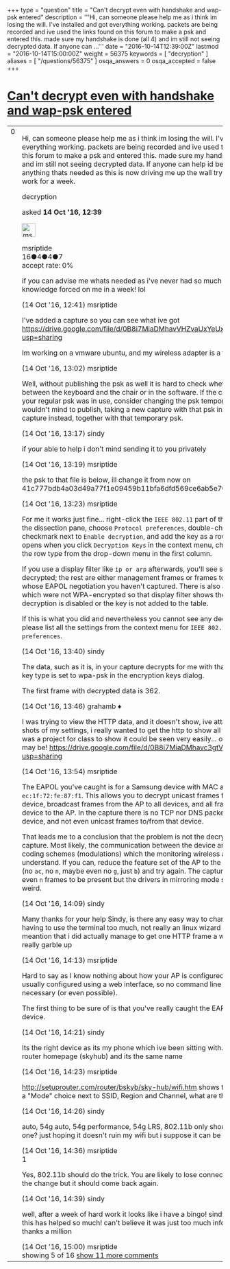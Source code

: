+++
type = "question"
title = "Can&#x27;t decrypt even with handshake and wap-psk entered"
description = '''Hi, can someone please help me as i think im losing the will. I&#x27;ve installed and got everything working. packets are being recorded and ive used the links found on this forum to make a psk and entered this. made sure my handshake is done (all 4) and im still not seeing decrypted data. If anyone can ...'''
date = "2016-10-14T12:39:00Z"
lastmod = "2016-10-14T15:00:00Z"
weight = 56375
keywords = [ "decryption" ]
aliases = [ "/questions/56375" ]
osqa_answers = 0
osqa_accepted = false
+++

<div class="headNormal">

# [Can't decrypt even with handshake and wap-psk entered](/questions/56375/cant-decrypt-even-with-handshake-and-wap-psk-entered)

</div>

<div id="main-body">

<div id="askform">

<table id="question-table" style="width:100%;"><colgroup><col style="width: 50%" /><col style="width: 50%" /></colgroup><tbody><tr class="odd"><td style="width: 30px; vertical-align: top"><div class="vote-buttons"><span id="post-56375-upvote" class="ajax-command post-vote up" rel="nofollow" title="I like this post (click again to cancel)"> </span><div id="post-56375-score" class="post-score" title="current number of votes">0</div><span id="post-56375-downvote" class="ajax-command post-vote down" rel="nofollow" title="I dont like this post (click again to cancel)"> </span> <span id="favorite-mark" class="ajax-command favorite-mark" rel="nofollow" title="mark/unmark this question as favorite (click again to cancel)"> </span><div id="favorite-count" class="favorite-count"></div></div></td><td><div id="item-right"><div class="question-body"><p>Hi, can someone please help me as i think im losing the will. I've installed and got everything working. packets are being recorded and ive used the links found on this forum to make a psk and entered this. made sure my handshake is done (all 4) and im still not seeing decrypted data. If anyone can help id be so grateful. Ill post anything thats needed as this is now driving me up the wall trying to get this to work for a week.</p></div><div id="question-tags" class="tags-container tags"><span class="post-tag tag-link-decryption" rel="tag" title="see questions tagged &#39;decryption&#39;">decryption</span></div><div id="question-controls" class="post-controls"></div><div class="post-update-info-container"><div class="post-update-info post-update-info-user"><p>asked <strong>14 Oct '16, 12:39</strong></p><img src="https://secure.gravatar.com/avatar/02ee5258c47902d7e590a0eea45d5d0c?s=32&amp;d=identicon&amp;r=g" class="gravatar" width="32" height="32" alt="msriptide&#39;s gravatar image" /><p><span>msriptide</span><br />
<span class="score" title="16 reputation points">16</span><span title="4 badges"><span class="badge1">●</span><span class="badgecount">4</span></span><span title="4 badges"><span class="silver">●</span><span class="badgecount">4</span></span><span title="7 badges"><span class="bronze">●</span><span class="badgecount">7</span></span><br />
<span class="accept_rate" title="Rate of the user&#39;s accepted answers">accept rate:</span> <span title="msriptide has no accepted answers">0%</span></p></div></div><div id="comments-container-56375" class="comments-container"><span id="56376"></span><div id="comment-56376" class="comment"><div id="post-56376-score" class="comment-score"></div><div class="comment-text"><p>if you can advise me whats needed as i've never had so much computer knowledge forced on me in a week! lol</p></div><div id="comment-56376-info" class="comment-info"><span class="comment-age">(14 Oct '16, 12:41)</span> <span class="comment-user userinfo">msriptide</span></div></div><span id="56377"></span><div id="comment-56377" class="comment"><div id="post-56377-score" class="comment-score"></div><div class="comment-text"><p>I've added a capture so you can see what ive got <a href="https://drive.google.com/file/d/0B8i7MiaDMhavVHZvaUxYeUxGUmM/view?usp=sharing">https://drive.google.com/file/d/0B8i7MiaDMhavVHZvaUxYeUxGUmM/view?usp=sharing</a></p><p>Im working on a vmware ubuntu, and my wireless adapter is a tl-wn722n</p></div><div id="comment-56377-info" class="comment-info"><span class="comment-age">(14 Oct '16, 13:02)</span> <span class="comment-user userinfo">msriptide</span></div></div><span id="56378"></span><div id="comment-56378" class="comment"><div id="post-56378-score" class="comment-score"></div><div class="comment-text"><p>Well, without publishing the psk as well it is hard to check whether the problem is between the keyboard and the chair or in the software. If the cature is taken while your regular psk was in use, consider changing the psk temporarily to one you wouldn't mind to publish, taking a new capture with that psk in use and publish that capture instead, together with that temporary psk.</p></div><div id="comment-56378-info" class="comment-info"><span class="comment-age">(14 Oct '16, 13:17)</span> <span class="comment-user userinfo">sindy</span></div></div><span id="56379"></span><div id="comment-56379" class="comment"><div id="post-56379-score" class="comment-score"></div><div class="comment-text"><p>if your able to help i don't mind sending it to you privately</p></div><div id="comment-56379-info" class="comment-info"><span class="comment-age">(14 Oct '16, 13:19)</span> <span class="comment-user userinfo">msriptide</span></div></div><span id="56380"></span><div id="comment-56380" class="comment not_top_scorer"><div id="post-56380-score" class="comment-score"></div><div class="comment-text"><p>the psk to that file is below, ill change it from now on 41c777bdb4a03d49a77f1e09459b11bfa6dfd569ce6ab5e7095c835e4f537775</p></div><div id="comment-56380-info" class="comment-info"><span class="comment-age">(14 Oct '16, 13:23)</span> <span class="comment-user userinfo">msriptide</span></div></div><span id="56382"></span><div id="comment-56382" class="comment not_top_scorer"><div id="post-56382-score" class="comment-score"></div><div class="comment-text"><p>For me it works just fine... right-click the <code>IEEE 802.11</code> part of the dissection tree in the dissection pane, choose <code>Protocol preferences</code>, double-check that there is a checkmark next to <code>Enable decryption</code>, and add the key as a row in the table which opens when you click <code>Decryption Keys</code> in the context menu, choosing <code>wpa-psk</code> as the row type from the drop-down menu in the first column.</p><p>If you use a display filter like <code>ip or arp</code> afterwards, you'll see some of the frames decrypted; the rest are either management frames or frames to/from other devices whose EAPOL negotiation you haven't captured. There is also a couple of frames which were not WPA-encrypted so that display filter shows them even if WPA decryption is disabled or the key is not added to the table.</p><p>If this is what you did and nevertheless you cannot see any decrypted frames, please list all the settings from the context menu for <code>IEEE 802.11 wireless LAN preferences</code>.</p></div><div id="comment-56382-info" class="comment-info"><span class="comment-age">(14 Oct '16, 13:40)</span> <span class="comment-user userinfo">sindy</span></div></div><span id="56383"></span><div id="comment-56383" class="comment not_top_scorer"><div id="post-56383-score" class="comment-score"></div><div class="comment-text"><p>The data, such as it is, in your capture decrypts for me with that psk. Ensure the key type is set to wpa-psk in the encryption keys dialog.</p><p>The first frame with decrypted data is 362.</p></div><div id="comment-56383-info" class="comment-info"><span class="comment-age">(14 Oct '16, 13:46)</span> <span class="comment-user userinfo">grahamb ♦</span></div></div><span id="56384"></span><div id="comment-56384" class="comment not_top_scorer"><div id="post-56384-score" class="comment-score"></div><div class="comment-text"><p>I was trying to view the HTTP data, and it doesn't show, ive attached some screen shots of my settings, i really wanted to get the http to show all the information as it was a project for class to show it could be seen very easily... or not as the case may be! <a href="https://drive.google.com/file/d/0B8i7MiaDMhavc3gtV0JSYnlkU1k/view?usp=sharing">https://drive.google.com/file/d/0B8i7MiaDMhavc3gtV0JSYnlkU1k/view?usp=sharing</a></p></div><div id="comment-56384-info" class="comment-info"><span class="comment-age">(14 Oct '16, 13:54)</span> <span class="comment-user userinfo">msriptide</span></div></div><span id="56386"></span><div id="comment-56386" class="comment not_top_scorer"><div id="post-56386-score" class="comment-score"></div><div class="comment-text"><p>The EAPOL you've caught is for a Samsung device with MAC address <code>ec:1f:72:fe:87:f1</code>. This allows you to decrypt unicast frames from the AP to that device, broadcast frames from the AP to all devices, and all frames from that device to the AP. In the capture there is no TCP nor DNS packet to/from that device, and not even unicast frames to/from that device.</p><p>That leads me to a conclusion that the problem is not the decryption but the capture. Most likely, the communication between the device and the AP was using coding schemes (modulations) which the monitoring wireless adaptor could not understand. If you can, reduce the feature set of the AP to the possible minimum (no <code>ac</code>, no <code>n</code>, maybe even no <code>g</code>, just <code>b</code>) and try again. The capture shows <code>b</code>,<code>g</code> and even <code>n</code> frames to be present but the drivers in mirroring mode sometimes behave weird.</p></div><div id="comment-56386-info" class="comment-info"><span class="comment-age">(14 Oct '16, 14:09)</span> <span class="comment-user userinfo">sindy</span></div></div><span id="56387"></span><div id="comment-56387" class="comment not_top_scorer"><div id="post-56387-score" class="comment-score"></div><div class="comment-text"><p>Many thanks for your help Sindy, is there any easy way to change this without having to use the terminal too much, not really an linux wizard here, I was going to meantion that i did actually manage to get one HTTP frame a while back but it was really garble up</p></div><div id="comment-56387-info" class="comment-info"><span class="comment-age">(14 Oct '16, 14:13)</span> <span class="comment-user userinfo">msriptide</span></div></div><span id="56388"></span><div id="comment-56388" class="comment not_top_scorer"><div id="post-56388-score" class="comment-score"></div><div class="comment-text"><p>Hard to say as I know nothing about how your AP is configured, but they are usually configured using a web interface, so no command line typing should be necessary (or even possible).</p><p>The first thing to be sure of is that you've really caught the EAPOL of the right device.</p></div><div id="comment-56388-info" class="comment-info"><span class="comment-age">(14 Oct '16, 14:21)</span> <span class="comment-user userinfo">sindy</span></div></div><span id="56389"></span><div id="comment-56389" class="comment not_top_scorer"><div id="post-56389-score" class="comment-score"></div><div class="comment-text"><p>Its the right device as its my phone which ive been sitting with. i've checked on my router homepage (skyhub) and its the same name</p></div><div id="comment-56389-info" class="comment-info"><span class="comment-age">(14 Oct '16, 14:23)</span> <span class="comment-user userinfo">msriptide</span></div></div><span id="56390"></span><div id="comment-56390" class="comment not_top_scorer"><div id="post-56390-score" class="comment-score"></div><div class="comment-text"><p><a href="http://setuprouter.com/router/bskyb/sky-hub/wifi.htm">http://setuprouter.com/router/bskyb/sky-hub/wifi.htm</a> shows that there should be a "Mode" choice next to SSID, Region and Channel, what are the available options?</p></div><div id="comment-56390-info" class="comment-info"><span class="comment-age">(14 Oct '16, 14:26)</span> <span class="comment-user userinfo">sindy</span></div></div><span id="56392"></span><div id="comment-56392" class="comment not_top_scorer"><div id="post-56392-score" class="comment-score"></div><div class="comment-text"><p>auto, 54g auto, 54g performance, 54g LRS, 802.11b only should i go for the last one? just hoping it doesn't ruin my wifi but i suppose it can be changed back</p></div><div id="comment-56392-info" class="comment-info"><span class="comment-age">(14 Oct '16, 14:36)</span> <span class="comment-user userinfo">msriptide</span></div></div><span id="56394"></span><div id="comment-56394" class="comment"><div id="post-56394-score" class="comment-score">1</div><div class="comment-text"><p>Yes, 802.11b should do the trick. You are likely to lose connection for a while after the change but it should come back again.</p></div><div id="comment-56394-info" class="comment-info"><span class="comment-age">(14 Oct '16, 14:39)</span> <span class="comment-user userinfo">sindy</span></div></div><span id="56395"></span><div id="comment-56395" class="comment not_top_scorer"><div id="post-56395-score" class="comment-score"></div><div class="comment-text"><p>well, after a week of hard work it looks like i have a bingo! sindy your awsum and this has helped so much! can't believe it was just too much info into the adapter. thanks a million</p></div><div id="comment-56395-info" class="comment-info"><span class="comment-age">(14 Oct '16, 15:00)</span> <span class="comment-user userinfo">msriptide</span></div></div></div><div id="comment-tools-56375" class="comment-tools"><span class="comments-showing"> showing 5 of 16 </span> <a href="#" class="show-all-comments-link">show 11 more comments</a></div><div class="clear"></div><div id="comment-56375-form-container" class="comment-form-container"></div><div class="clear"></div></div></td></tr></tbody></table>

</div>

</div>

